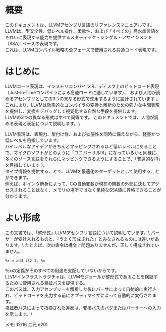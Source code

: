 # 概要
このドキュメントは、LLVMアセンブリ言語のリファレンスマニュアルです。\
LLVMは、型安全性、低レベル操作、柔軟性、および「すべての」高水準言語をきれいに表現する能力を提供するスタティック・シングル・アサインメント（SSA）ベースの表現です。\
これは、LLVMコンパイル戦略の全フェーズで使用される共通コード表現です。

# はじめに
LLVMコード表現は、インメモリコンパイラIR、ディスク上のビットコード表現（Just-In-Timeコンパイラによる高速ロードに適しています）、
および人間が読めるアセンブリとしての3つの異なる形式で使用するように設計されています 。 \
これにより、LLVMは効率的なコンパイラの変換と解析のための強力な中間表現を提供し、変換をデバッグして視覚化する自然な手段を提供します。\
LLVMの3つの異なる形式はすべて同等です。 このドキュメントでは、人間が読める表現と表記について説明します。\

LLVM表現は、表現力、型付け性、および拡張性を同時に備えながら、軽量かつ低レベルを目指しています。 \
ハイレベルなアイデアがきちんとマッピングされるほど低いレベルにあることで、マイクロソフトがどのように「ユニバーサルIR」になっているかと同様に、
多くのソース言語をそれらにマッピングできるようにすることで、「普遍的なIR」を目指しています ）。\
タイプ情報を提供することで、LLVMを最適化のターゲットとして使用することができます。\
例えば、ポインタ解析によって、Cの自動変数が現在の関数の外部に決してアクセスされることはなく、メモリの場所ではなく単純なSSA値に昇格できることが分かります。

# よい形成
この文書では、「整形式」LLVMアセンブリ言語について説明しています。\ 
パーサーが受け入れるものと、「うまく形成された」とみなされるものには違いがあります。\ 
たとえば、次の命令は構文上問題ありませんが、正しく構成されていません。

``` %x = add i32 1, %x ```

％xの定義がそのすべての用途を支配していないからです。\
LLVMインフラストラクチャは、LLVMモジュールが整形式であることを検証するために使用される検証パスを提供する。 \
このパスは、入力アセンブリーを解析した後にパーサによって自動的に実行され、ビットコードを出力する前にオプティマイザによって自動的に実行されます。\
検証者パスによって指摘された違反は、変換パスのバグまたはパーサーへの入力を示します。\

メモ: 12/16 二元 e201
